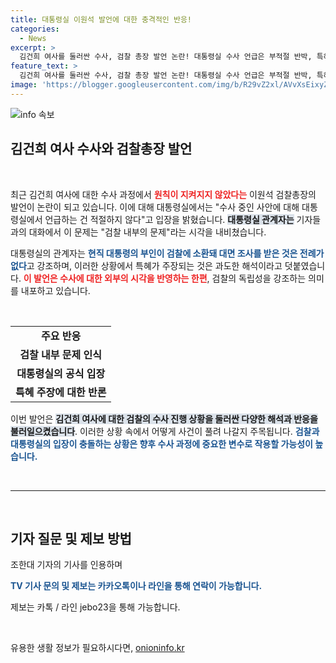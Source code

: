 ```yaml
---
title: 대통령실 이원석 발언에 대한 충격적인 반응!
categories:
  - News
excerpt: >
  김건희 여사를 둘러싼 수사, 검찰 총장 발언 논란! 대통령실 수사 언급은 부적절 반박, 특혜 주장엔 선긋기. 과연 이 사건의 진실은? 클릭으로 확인하세요!
feature_text: >
  김건희 여사를 둘러싼 수사, 검찰 총장 발언 논란! 대통령실 수사 언급은 부적절 반박, 특혜 주장엔 선긋기. 과연 이 사건의 진실은? 클릭으로 확인하세요!
image: 'https://blogger.googleusercontent.com/img/b/R29vZ2xl/AVvXsEixyZcFfHzMRdzZMjFBmAUKJYCLCGyLL1o632UiGVXcaFdKo_bkvkuCioo0uUKlGfBVcT3P84aROyZIXSBEx3Aw5nCQ3pTgDom1WDC4m8eifvWiAmWEEVb4x6G_l8C0QH225ldMjyaFvpxGEBGNO37VmDTDMHGhJPq73UglMfDca1-0aw/s1600/blogspot.png'
---
```


<p><img src="https://blogger.googleusercontent.com/img/b/R29vZ2xl/AVvXsEixyZcFfHzMRdzZMjFBmAUKJYCLCGyLL1o632UiGVXcaFdKo_bkvkuCioo0uUKlGfBVcT3P84aROyZIXSBEx3Aw5nCQ3pTgDom1WDC4m8eifvWiAmWEEVb4x6G_l8C0QH225ldMjyaFvpxGEBGNO37VmDTDMHGhJPq73UglMfDca1-0aw/s1600/blogspot.png" alt="info 속보" /></p>

<h2 data-ke-size="size26">김건희 여사 수사와 검찰총장 발언</h2>

<p data-ke-size="size16">&nbsp;</p>

<p data-ke-size="size16">최근 김건희 여사에 대한 수사 과정에서 <b><span style="color: #ee2323;">원칙이 지켜지지 않았다는</span></b> 이원석 검찰총장의 발언이 논란이 되고 있습니다. 이에 대해 대통령실에서는 "수사 중인 사안에 대해 대통령실에서 언급하는 건 적절하지 않다"고 입장을 밝혔습니다. <b><span style="background-color: #21538527;">대통령실 관계자는</span></b> 기자들과의 대화에서 이 문제는 "검찰 내부의 문제"라는 시각을 내비쳤습니다.</p>

<p data-ke-size="size16">대통령실의 관계자는 <b><span style="color: #1a5490;">현직 대통령의 부인이 검찰에 소환돼 대면 조사를 받은 것은 전례가 없다</span></b>고 강조하며, 이러한 상황에서 특혜가 주장되는 것은 과도한 해석이라고 덧붙였습니다. <b><span style="color: #ee2323;">이 발언은 수사에 대한 외부의 시각을 반영하는 한편</span></b>, 검찰의 독립성을 강조하는 의미를 내포하고 있습니다.</p>

<p data-ke-size="size16">&nbsp;</p>

<table>
<tr>
<td style="text-align: center; height: 17px;"><b>주요 반응</b></td>
</tr>
<tr>
<td style="text-align: center; height: 17px;"><b>검찰 내부 문제 인식</b></td>
</tr>
<tr>
<td style="text-align: center; height: 17px;"><b>대통령실의 공식 입장</b></td>
</tr>
<tr>
<td style="text-align: center; height: 17px;"><b>특혜 주장에 대한 반론</b></td>
</tr>
</table>

<p data-ke-size="size16">이번 발언은 <b><span style="background-color: #21538527;">김건희 여사에 대한 검찰의 수사 진행 상황을 둘러싼 다양한 해석과 반응을 불러일으켰습니다</span></b>. 이러한 상황 속에서 어떻게 사건이 풀려 나갈지 주목됩니다. <b><span style="color: #1a5490;">검찰과 대통령실의 입장이 충돌하는 상황은 향후 수사 과정에 중요한 변수로 작용할 가능성이 높습니다.</span></b></p>

<p data-ke-size="size16">&nbsp;</p>

<hr>

<p data-ke-size="size16">&nbsp;</p>

<h2 data-ke-size="size26">기자 질문 및 제보 방법</h2>

<p data-ke-size="size16">조한대 기자의 기사를 인용하며</p><p data-ke-size="size16"><b><span style="color: #1a5490;">TV 기사 문의 및 제보는 카카오톡이나 라인을 통해 연락이 가능합니다.</span></b></p>

<p data-ke-size="size16">제보는 카톡 / 라인 jebo23을 통해 가능합니다.</p>

<p data-ke-size="size16">&nbsp;</p>
유용한 생활 정보가 필요하시다면, <a href="https://onioninfo.kr" rel="dofollow">onioninfo.kr</a>


